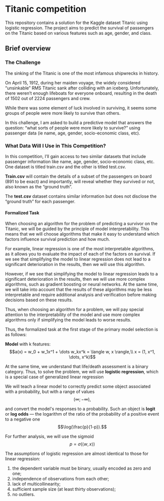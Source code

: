 # Titanic competition
This repository contains a solution for the Kaggle dataset Titanic using logistic regression. The project aims to predict the survival of passengers on the Titanic based on various features such as age, gender, and class. 

## Brief overview 
### The Challenge

The sinking of the Titanic is one of the most infamous shipwrecks in history.

On April 15, 1912, during her maiden voyage, the widely considered “unsinkable” RMS Titanic sank after colliding with an iceberg. Unfortunately, there weren’t enough lifeboats for everyone onboard, resulting in the death of 1502 out of 2224 passengers and crew.

While there was some element of luck involved in surviving, it seems some groups of people were more likely to survive than others.

In this challenge, I am asked to build a predictive model that answers the question: “what sorts of people were more likely to survive?” using passenger data (ie name, age, gender, socio-economic class, etc).

### What Data Will I Use in This Competition?

In this competition, I’ll gain access to two similar datasets that include passenger information like name, age, gender, socio-economic class, etc. One dataset is titled train.csv and the other is titled test.csv.

**Train.csv** will contain the details of a subset of the passengers on board (891 to be exact) and importantly, will reveal whether they survived or not, also known as the “ground truth”.

The **test.csv** dataset contains similar information but does not disclose the “ground truth” for each passenger. 

#### Formalized Task

When choosing an algorithm for the problem of predicting a survivor on the Titanic, we will be guided by the principle of model interpretability. This means that we will choose algorithms that make it easy to understand which factors influence survival prediction and how much.

For example, linear regression is one of the most interpretable algorithms, as it allows you to evaluate the impact of each of the factors on survival. If we see that simplifying the model to linear regression does not lead to a significant deterioration in the results, then we will use this algorithm.

However, if we see that simplifying the model to linear regression leads to a significant deterioration in the results, then we will use more complex algorithms, such as gradient boosting or neural networks. At the same time, we will take into account that the results of these algorithms may be less interpretable and require additional analysis and verification before making decisions based on these results.

Thus, when choosing an algorithm for a problem, we will pay special attention to the interpretability of the model and use more complex algorithms only if simplifying the model leads to worse results.

Thus, the formalized task at the first stage of the primary model selection is as follows:

**Model** with k features:
$$a(x) = w_0 + w_1x^1 + \dots w_kx^k = \langle w, x \rangle,\\
x = (1, x^1, \dots, x^k)$$

At the same time, we understand that life/death assessment is a binary category. Thus, to solve the problem, we will use **logistic regression**, which is a special case of generalized linear regression

We will teach a linear model to correctly predict some object associated with a probability, but with a range of values $$(\infty; -\infty),$$ 

and convert the model's responses to a probability. Such an object is **logit** or **log odds** — the logarithm of the ratio of the probability of a positive event to a negative one $$\log(\frac{p}{1-p}).$$

For further analysis, we will use the sigmoid $$p = \sigma(\langle w, x \rangle)$$

The assumptions of logistic regression are almost identical to those for linear regression:

1. the dependent variable must be binary, usually encoded as zero and one;
2. independence of observations from each other;
3. lack of multicollinearity;
4. sufficient sample size (at least thirty observations);
5. no outliers.
